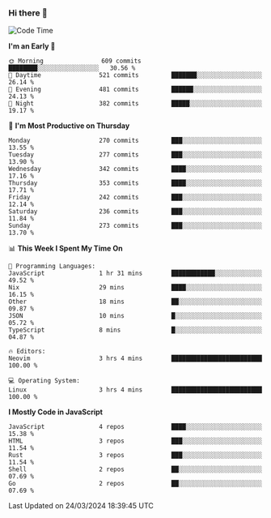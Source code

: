 ### Hi there 👋
<!--START_SECTION:waka-->
![Code Time](http://img.shields.io/badge/Code%20Time-298%20hrs%2036%20mins-blue)

**I'm an Early 🐤** 

```text
🌞 Morning                609 commits         ████████░░░░░░░░░░░░░░░░░   30.56 % 
🌆 Daytime                521 commits         ███████░░░░░░░░░░░░░░░░░░   26.14 % 
🌃 Evening                481 commits         ██████░░░░░░░░░░░░░░░░░░░   24.13 % 
🌙 Night                  382 commits         █████░░░░░░░░░░░░░░░░░░░░   19.17 % 
```
📅 **I'm Most Productive on Thursday** 

```text
Monday                   270 commits         ███░░░░░░░░░░░░░░░░░░░░░░   13.55 % 
Tuesday                  277 commits         ███░░░░░░░░░░░░░░░░░░░░░░   13.90 % 
Wednesday                342 commits         ████░░░░░░░░░░░░░░░░░░░░░   17.16 % 
Thursday                 353 commits         ████░░░░░░░░░░░░░░░░░░░░░   17.71 % 
Friday                   242 commits         ███░░░░░░░░░░░░░░░░░░░░░░   12.14 % 
Saturday                 236 commits         ███░░░░░░░░░░░░░░░░░░░░░░   11.84 % 
Sunday                   273 commits         ███░░░░░░░░░░░░░░░░░░░░░░   13.70 % 
```


📊 **This Week I Spent My Time On** 

```text
💬 Programming Languages: 
JavaScript               1 hr 31 mins        ████████████░░░░░░░░░░░░░   49.52 % 
Nix                      29 mins             ████░░░░░░░░░░░░░░░░░░░░░   16.15 % 
Other                    18 mins             ██░░░░░░░░░░░░░░░░░░░░░░░   09.87 % 
JSON                     10 mins             █░░░░░░░░░░░░░░░░░░░░░░░░   05.72 % 
TypeScript               8 mins              █░░░░░░░░░░░░░░░░░░░░░░░░   04.87 % 

🔥 Editors: 
Neovim                   3 hrs 4 mins        █████████████████████████   100.00 % 

💻 Operating System: 
Linux                    3 hrs 4 mins        █████████████████████████   100.00 % 
```

**I Mostly Code in JavaScript** 

```text
JavaScript               4 repos             ████░░░░░░░░░░░░░░░░░░░░░   15.38 % 
HTML                     3 repos             ███░░░░░░░░░░░░░░░░░░░░░░   11.54 % 
Rust                     3 repos             ███░░░░░░░░░░░░░░░░░░░░░░   11.54 % 
Shell                    2 repos             ██░░░░░░░░░░░░░░░░░░░░░░░   07.69 % 
Go                       2 repos             ██░░░░░░░░░░░░░░░░░░░░░░░   07.69 % 
```




 Last Updated on 24/03/2024 18:39:45 UTC
<!--END_SECTION:waka-->

<!--
**YoganshSharma/YoganshSharma** is a ✨ _special_ ✨ repository because its `README.md` (this file) appears on your GitHub profile.

Here are some ideas to get you started:

- 🔭 I’m currently working on ...
- 🌱 I’m currently learning ...
- 👯 I’m looking to collaborate on ...
- 🤔 I’m looking for help with ...
- 💬 Ask me about ...
- 📫 How to reach me: ...
- 😄 Pronouns: ...
- ⚡ Fun fact: ...
-->
